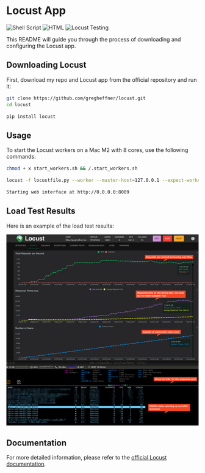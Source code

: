 # Locust App

![Shell Script](https://img.shields.io/badge/Shell_Script-121011?style=flat&logo=gnu-bash&logoColor=white)
![HTML](https://img.shields.io/badge/HTML-e34c26?style=flat&logo=html5&logoColor=white)
![Locust Testing](https://badgen.net/badge/Locust/Testing/green?)


This README will guide you through the process of downloading and configuring the Locust app.

## Downloading Locust

First, download my repo and Locust app from the official repository and run it:
```sh
git clone https://github.com/gregheffner/locust.git
cd locust
```
```sh
pip install locust
```

## Usage

To start the Locust workers on a Mac M2 with 8 cores, use the following commands:

```sh
chmod + x start_workers.sh && /.start_workers.sh
```
```sh
locust -f locustfile.py --worker --master-host=127.0.0.1 --expect-workers=8
```
```sh
Starting web interface at http://0.0.0.0:8089
```

## Load Test Results

Here is an example of the load test results:

![Load Test Results](load_test.png)

## Documentation

For more detailed information, please refer to the [official Locust documentation](https://docs.locust.io/en/stable/).
